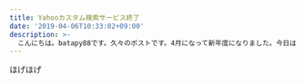```yaml
---
title: Yahooカスタム検索サービス終了
date: '2019-04-06T10:33:02+09:00'
description: >-
  こんにちは。batapy88です。久々のポストです。4月になって新年度になりました。今日は3月末でサービス終了になったYahooカスタム検索について書いていこうと思います。
---
```

ほげほげ
